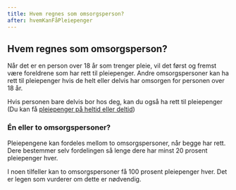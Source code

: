 ```yaml
---
title: Hvem regnes som omsorgsperson?
after: hvemKanFåPleiepenger
---
```


## Hvem regnes som omsorgsperson?

Når det er en person over 18 år som trenger pleie, vil det først og fremst være foreldrene som har rett til pleiepenger. Andre omsorgspersoner kan ha rett til pleiepenger hvis de helt eller delvis har omsorgen for personen over 18 år.

Hvis personen bare delvis bor hos deg, kan du også ha rett til pleiepenger (Du kan få [pleiepenger på heltid eller deltid](http://www.nav.no/pleiepenger/))

### Én eller to omsorgspersoner?

Pleiepengene kan fordeles mellom to omsorgspersoner, når begge har rett. Dere bestemmer selv fordelingen så lenge dere har minst 20 prosent pleiepenger hver.

I noen tilfeller kan to omsorgspersoner få 100 prosent pleiepenger hver. Det er legen som vurderer om dette er nødvendig.
